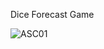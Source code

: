 Dice Forecast Game
 
![ASC01](https://user-images.githubusercontent.com/85798876/136664049-1ec56613-d65a-4a2b-87f6-077263d5f283.gif)
